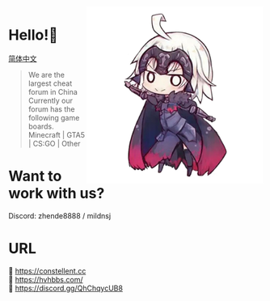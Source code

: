
<img align="right" src="https://github.com/hvhbbs-com/.github/raw/main/profile/image/ZhenDe.png" width="350" height="350" />

# Hello!👋
  
[简体中文](https://github.com/hvhbbs-com/.github/profile/README_CN.md)
  
> We are the largest cheat forum in China  
> Currently our forum has the following game boards.  
> Minecraft | GTA5 | CS:GO | Other  
  
# Want to work with us?
Discord: zhende8888 / mildnsj  
  
# URL
🔗 https://constellent.cc  
🔗 https://hvhbbs.com/  
🔗 https://discord.gg/QhChqycUB8  
